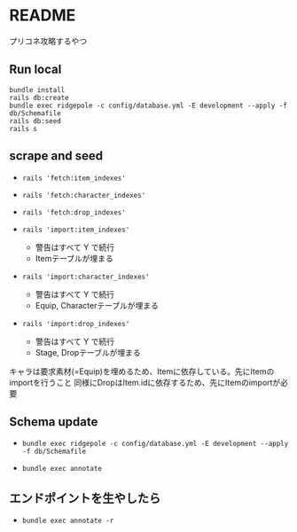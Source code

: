 # README

プリコネ攻略するやつ

## Run local

```shell
bundle install
rails db:create
bundle exec ridgepole -c config/database.yml -E development --apply -f db/Schemafile
rails db:seed
rails s
```

## scrape and seed

* `rails 'fetch:item_indexes'`
* `rails 'fetch:character_indexes'`
* `rails 'fetch:drop_indexes'`

* `rails 'import:item_indexes'`
  * 警告はすべて Y で続行
  * Itemテーブルが埋まる
* `rails 'import:character_indexes'`
  * 警告はすべて Y で続行
  * Equip, Characterテーブルが埋まる
* `rails 'import:drop_indexes'`
  * 警告はすべて Y で続行
  * Stage, Dropテーブルが埋まる

キャラは要求素材(=Equip)を埋めるため、Itemに依存している。先にItemのimportを行うこと
同様にDropはItem.idに依存するため、先にItemのimportが必要

## Schema update

* `bundle exec ridgepole -c config/database.yml -E development --apply -f db/Schemafile`

* `bundle exec annotate`

## エンドポイントを生やしたら

* `bundle exec annotate -r`
